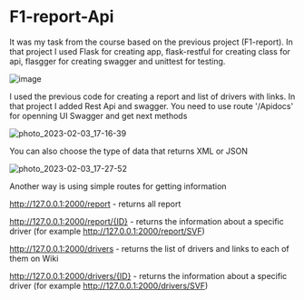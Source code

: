 # F1-report-Api

It was my task from the course based on the previous project (F1-report).
In that project I used Flask for creating app, flask-restful for creating class for api, flasgger for creating swagger and unittest for testing. 


![image](https://user-images.githubusercontent.com/94606127/216643309-d3ef009c-820d-4c3b-a56c-b81ea0574f9c.png)


I used the previous code for creating a report and list of drivers with links. In that project I added Rest Api and swagger. You need to use route '/Apidocs' for openning UI Swagger and get next methods

![photo_2023-02-03_17-16-39](https://user-images.githubusercontent.com/94606127/216641270-a4f1434c-1be8-4acd-9ee6-82698ee5392c.jpg)

You can also choose the type of data that returns XML or JSON

![photo_2023-02-03_17-27-52](https://user-images.githubusercontent.com/94606127/216641889-894a7605-08c1-4f0b-b135-0e4eb4d2318f.jpg)


Another way is using simple routes for getting information

http://127.0.0.1:2000/report - returns all report

http://127.0.0.1:2000/report/{ID}  - returns the information about a specific driver (for example http://127.0.0.1:2000/report/SVF)

http://127.0.0.1:2000/drivers  - returns the list of drivers and links to each of them on Wiki

http://127.0.0.1:2000/drivers/{ID}  - returns the information about a specific driver (for example http://127.0.0.1:2000/drivers/SVF)
